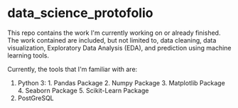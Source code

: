 # data_science_protofolio

This repo contains the work I'm currently working on or already finished. The work contained are included, but not limited to, data cleaning, data visualization, Exploratory Data Analysis (EDA), and prediction using machine learning tools. 

Currently, the tools that I'm familiar with are:
  1. Python 3:
    1. Pandas Package
    2. Numpy Package
    3. Matplotlib Package
    4. Seaborn Package
    5. Scikit-Learn Package
  2. PostGreSQL
